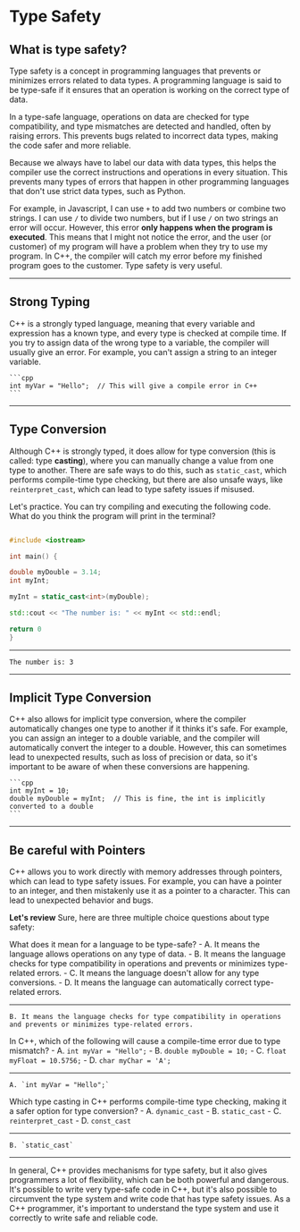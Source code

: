 # Type Safety


## What is type safety?
Type safety is a concept in programming languages that prevents or minimizes errors related to data types. A programming language is said to be type-safe if it ensures that an operation is working on the correct type of data.

In a type-safe language, operations on data are checked for type compatibility, and type mismatches are detected and handled, often by raising errors. This prevents bugs related to incorrect data types, making the code safer and more reliable.


Because we always have to label our data with data types, this helps the compiler use the correct instructions and operations in every situation. This prevents many types of errors that happen in other programming languages that don't use strict data types, such as Python.

For example, in Javascript, I can use `+` to add two numbers or combine two strings. I can use `/` to divide two numbers, but if I use `/` on two strings an error will occur. However, this error **only happens when the program is executed**. This means that I might not notice the error, and the user (or customer) of my program will have a problem when they try to use my program. In C++, the compiler will catch my error before my finished program goes to the customer. Type safety is very useful.


---
## Strong Typing
C++ is a strongly typed language, meaning that every variable and expression has a known type, and every type is checked at compile time. If you try to assign data of the wrong type to a variable, the compiler will usually give an error. For example, you can't assign a string to an integer variable.

    ```cpp
    int myVar = "Hello";  // This will give a compile error in C++
    ```

---
## Type Conversion
Although C++ is strongly typed, it does allow for type conversion (this is called: type **casting**), where you can manually change a value from one type to another. There are safe ways to do this, such as `static_cast`, which performs compile-time type checking, but there are also unsafe ways, like `reinterpret_cast`, which can lead to type safety issues if misused.

Let's practice. You can try compiling and executing the following code. What do you think the program will print in the terminal?
```cpp

#include <iostream>

int main() {

double myDouble = 3.14;
int myInt;

myInt = static_cast<int>(myDouble);

std::cout << "The number is: " << myInt << std::endl;

return 0
}
```

---
```
The number is: 3
```

---
## Implicit Type Conversion
C++ also allows for implicit type conversion, where the compiler automatically changes one type to another if it thinks it's safe. For example, you can assign an integer to a double variable, and the compiler will automatically convert the integer to a double. However, this can sometimes lead to unexpected results, such as loss of precision or data, so it's important to be aware of when these conversions are happening.

    ```cpp
    int myInt = 10;
    double myDouble = myInt;  // This is fine, the int is implicitly converted to a double
    ```

---
## Be careful with Pointers
C++ allows you to work directly with memory addresses through pointers, which can lead to type safety issues. For example, you can have a pointer to an integer, and then mistakenly use it as a pointer to a character. This can lead to unexpected behavior and bugs.


**Let's review**
Sure, here are three multiple choice questions about type safety:

What does it mean for a language to be type-safe?
    - A. It means the language allows operations on any type of data.
    - B. It means the language checks for type compatibility in operations and prevents or minimizes type-related errors.
    - C. It means the language doesn't allow for any type conversions.
    - D. It means the language can automatically correct type-related errors.

---
```
B. It means the language checks for type compatibility in operations and prevents or minimizes type-related errors.
```

In C++, which of the following will cause a compile-time error due to type mismatch?
    - A. `int myVar = "Hello";`
    - B. `double myDouble = 10;`
    - C. `float myFloat = 10.5756;`
    - D. `char myChar = 'A';`

---
```
A. `int myVar = "Hello";`
```


Which type casting in C++ performs compile-time type checking, making it a safer option for type conversion?
    - A. `dynamic_cast`
    - B. `static_cast`
    - C. `reinterpret_cast`
    - D. `const_cast`

---
```
B. `static_cast`
```

---
In general, C++ provides mechanisms for type safety, but it also gives programmers a lot of flexibility, which can be both powerful and dangerous. It's possible to write very type-safe code in C++, but it's also possible to circumvent the type system and write code that has type safety issues. As a C++ programmer, it's important to understand the type system and use it correctly to write safe and reliable code.
